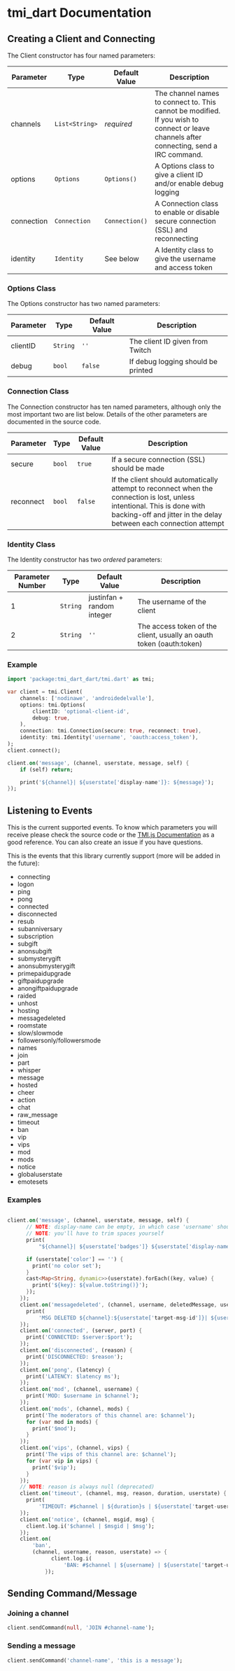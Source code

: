 # tmi_dart Documentation

## Creating a Client and Connecting

The Client constructor has four named parameters:

| Parameter  | Type           | Default Value  | Description                                                                                                                              |
|------------|----------------|----------------|------------------------------------------------------------------------------------------------------------------------------------------|
| channels   | `List<String>` | *required*     | The channel names to connect to. This cannot be modified. If you wish to connect or leave channels after connecting, send a IRC command. |
| options    | `Options`      | `Options()`    | A Options class to give a client ID and/or enable debug logging                                                                          |
| connection | `Connection`   | `Connection()` | A Connection class to enable or disable secure connection (SSL) and reconnecting                                                         |
| identity   | `Identity`     | See below   | A Identity class to give the username and access token                                                                                   |

### Options Class
The Options constructor has two named parameters:

| Parameter | Type     | Default Value | Description                        |
|-----------|----------|---------------|------------------------------------|
| clientID  | `String` | `''`          | The client ID given from Twitch    |
| debug     | `bool`   | `false`       | If debug logging should be printed |

### Connection Class
The Connection constructor has ten named parameters, although only the most important two are list below. Details of the other parameters are documented in the source code.

| Parameter | Type   | Default Value | Description                                                                                                                                                                                    |
|-----------|--------|---------------|------------------------------------------------------------------------------------------------------------------------------------------------------------------------------------------------|
| secure    | `bool` | `true`        | If a secure connection (SSL) should be made                                                                                                                                                    |
| reconnect | `bool` | `false`       | If the client should automatically attempt to reconnect when the connection is lost, unless intentional. This is done with backing-off and jitter in the delay between each connection attempt |

### Identity Class
The Identity constructor has two *ordered* parameters:

| Parameter Number | Type     | Default Value              | Description                                                          |
|------------------|----------|----------------------------|----------------------------------------------------------------------|
| 1                | `String` | justinfan + random integer | The username of the client                                           |
| 2                | `String` | `''`                       | The access token of the client, usually an oauth token (oauth:token) |

### Example

```dart
import 'package:tmi_dart_dart/tmi.dart' as tmi;

var client = tmi.Client(
    channels: ['nodinawe', 'androidedelvalle'],
    options: tmi.Options(
        clientID: 'optional-client-id',
        debug: true,
    ),
    connection: tmi.Connection(secure: true, reconnect: true),
    identity: tmi.Identity('username', 'oauth:access_token'),
);
client.connect();

client.on('message', (channel, userstate, message, self) {
    if (self) return;

    print('${channel}| ${userstate['display-name']}: ${message}');
});
```


## Listening to Events

This is the current supported events. To know which parameters you will receive please check the source code or the [TMI.js Documentation](https://github.com/tmijs/docs/blob/gh-pages/_posts/v1.4.2/2019-03-03-Events.md) as a good reference. You can also create an issue if you have questions.

This is the events that this library currently support (more will be added in the future):

* connecting
* logon
* ping
* pong
* connected
* disconnected
* resub
* subanniversary
* subscription
* subgift
* anonsubgift
* submysterygift
* anonsubmysterygift
* primepaidupgrade
* giftpaidupgrade
* anongiftpaidupgrade
* raided
* unhost
* hosting
* messagedeleted
* roomstate
* slow/slowmode
* followersonly/followersmode
* names
* join
* part
* whisper
* message
* hosted
* cheer
* action
* chat
* raw_message
* timeout
* ban
* vip
* vips
* mod
* mods
* notice
* globaluserstate
* emotesets

### Examples

```dart

client.on('message', (channel, userstate, message, self) {
      // NOTE: display-name can be empty, in which case 'username' should be used instead
      // NOTE: you'll have to trim spaces yourself
      print(
          "${channel}| ${userstate['badges']} ${userstate['display-name']}: ${message} | emotes: ${userstate['emotes']} | flags: ${userstate['flags']} | color: ${userstate['color']}");

      if (userstate['color'] == '') {
        print('no color set');
      }
      cast<Map<String, dynamic>>(userstate).forEach((key, value) {
        print('${key}: ${value.toString()}');
      });
    });
    client.on('messagedeleted', (channel, username, deletedMessage, userstate) {
      print(
          'MSG DELETED ${channel}:${userstate['target-msg-id']}| ${username} - $deletedMessage');
    });
    client.on('connected', (server, port) {
      print('CONNECTED: $server:$port');
    });
    client.on('disconnected', (reason) {
      print('DISCONNECTED: $reason');
    });
    client.on('pong', (latency) {
      print('LATENCY: $latency ms');
    });
    client.on('mod', (channel, username) {
      print('MOD: $username in $channel');
    });
    client.on('mods', (channel, mods) {
      print('The moderators of this channel are: $channel');
      for (var mod in mods) {
        print('$mod');
      }
    });
    client.on('vips', (channel, vips) {
      print('The vips of this channel are: $channel');
      for (var vip in vips) {
        print('$vip');
      }
    });
    // NOTE: reason is always null (deprecated)
    client.on('timeout', (channel, msg, reason, duration, userstate) {
      print(
          'TIMEOUT: #$channel | ${duration}s | ${userstate['target-user-id']}');
    });
    client.on('notice', (channel, msgid, msg) {
      client.log.i('$channel | $msgid | $msg');
    });
    client.on(
        'ban',
        (channel, username, reason, userstate) => {
              client.log.i(
                  'BAN: #$channel | ${username} | ${userstate['target-user-id']}')
            });
```

## Sending Command/Message
### Joining a channel
```dart
client.sendCommand(null, 'JOIN #channel-name');
```
### Sending a message
```dart
client.sendCommand('channel-name', 'this is a message');
```

